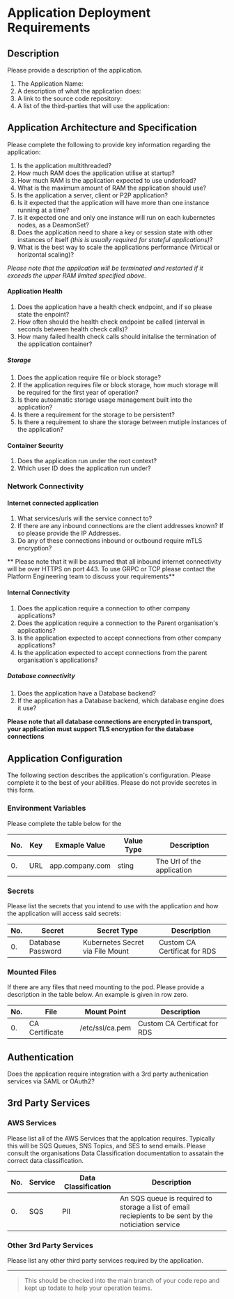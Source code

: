 # Application Deployment Requirements

## Description
Please provide a description of the application.
1. The Application Name: 
2. A description of what the application does: 
3. A link to the source code repository:
4. A list of the third-parties that will use the application:

## Application Architecture and Specification
Please complete the following to provide key information regarding the application:

1. Is the application multithreaded?
2. How much RAM does the application utilise at startup?
3. How much RAM is the application expected to use underload?
4. What is the maximum amount of RAM the application should use?
5. Is the application a server, client or P2P application?
6. Is it expected that the application will have more than one instance running at a time?
7. Is it expected one and only one instance will run on each kubernetes nodes, as a DeamonSet?
8. Does the application need to share a key or session state with other instances of itself _(this is usually required for stateful applications)_?
9. What is the best way to scale the applications performance (Virtical or horizontal scaling)?

_Please note that the application will be terminated and restarted if it exceeds the upper RAM limited specified above._

#### Application Health
1. Does the application have a health check endpoint, and if so please state the enpoint?
2. How often should the health check endpoint be called (interval in seconds between health check calls)?
3. How many failed health check calls should initalise the termination of the application container?

##### Storage
1. Does the application require file or block storage?
2. If the application requires file or block storage, how much storage will be required for the first year of operation?
3. Is there autoamatic storage usage management built into the application?
4. Is there a requirement for the storage to be persistent? 
5. Is there a requirement to share the storage between mutiple instances of the application?

#### Container Security
1. Does the application run under the root context?
2. Which user ID does the application run under?

### Network Connectivity 

#### Internet connected application

1. What services/urls will the service connect to?
2. If there are any inbound connections are the client addresses known? If so please provide the IP Addresses.
3. Do any of these connections inbound or outbound require mTLS encryption?

** Please note that it will be assumed that all inbound internet connectivity will be over HTTPS on port 443. To use GRPC or TCP please contact the Platform Engineering team to discuss your requirements**

#### Internal Connectivity
1. Does the application require a connection to other company applications?
2. Does the application require a connection to the Parent organisation's applications?
3. Is the application expected to accept connections from other company applications?
4. Is the application expected to accept connections from the parent organisation's applications?

##### Database connectivity
1. Does the application have a Database backend?
2. If the application has a Database backend, which database engine does it use?

**Please note that all database connections are encrypted in transport, your application must support TLS encryption for the database connections**


## Application Configuration
The following section describes the application's configuration. Please complete it to the best of your abilities. Please do not provide secretes in this form.

### Environment Variables
Please complete the table below for the 

| No. | Key   | Exmaple Value   | Value Type | Description                |
| --- | ----- | --------------- | ---------- | -------------------------- |
| 0.  | URL   | app.company.com | sting      | The Url of the application |

### Secrets
Please list the secrets that you intend to use with the application and how the application will access said secrets:

| No. | Secret            | Secret Type                      | Description                  |
| --- | ----------------  | -------------------------------- | ---------------------------- |  
| 0.  | Database Password | Kubernetes Secret via File Mount | Custom CA Certificat for RDS |


### Mounted Files
If there are any files that need mounting to the pod. Please provide a description in the table below. An example is given in row zero.

| No. | File           | Mount Point     | Description                  |
| --- | -------------- | --------------- | ---------------------------- |  
| 0.  | CA Certificate | /etc/ssl/ca.pem | Custom CA Certificat for RDS |


## Authentication
Does the application require integration with a 3rd party authenication services via SAML or OAuth2?

## 3rd Party Services

### AWS Services
Please list all of the AWS Services that the applcation requires. Typically this will be SQS Queues, SNS Topics, and SES to send emails. Please consult the organisations Data Classification documentation to assatain the correct data classification.


| No. | Service   | Data Classification   |  Description                |
| --- | --------- | -------------------   |  -------------------------- |
| 0.  | SQS       | PII                   |  An SQS queue is required to storage a list of email reciepients to be sent by the noticiation service |

### Other 3rd Party Services
Please list any other third party services required by the application. 


<p>

---

> This should be checked into the main branch of your code repo and kept up todate to help your operation teams.
